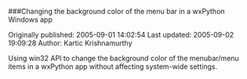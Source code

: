###Changing the background color of the menu bar in a wxPython Windows app

Originally published: 2005-09-01 14:02:54
Last updated: 2005-09-02 19:09:28
Author: Kartic Krishnamurthy

Using win32 API to change the background color of the menubar/menu items in a wxPython app without affecting system-wide settings.